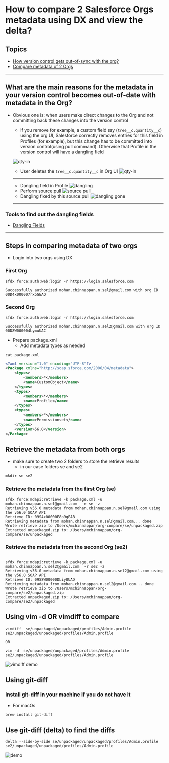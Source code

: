 
# How to compare 2 Salesforce Orgs metadata using DX and view the delta?

## Topics
- [How version control gets out-of-sync with the org?](#reasons)
- [Compare metadata of 2 Orgs](#compare)
------
<a name='reasons'></a>
## What are the main reasons for the metadata in your version control becomes out-of-date with metadata in the Org?
- Obvious one is:  when users make direct changes to the Org and not committing back these changes into the version control
    - If you remove for example, a custom field say (```tree__c.quantity__c```) using the org UI, Salesforce correctly removes entries for this field in Profiles (for example), but this change has to be committed into version control(using pull command). Otherwise that Profile in the version control will have a dangling field

    ![qty-in](img/qty-in-1.png)
    - User deletes the ```tree__c.quantity__c``` in Org UI
    ![qty-in](img/qty-out.png)
   ---- 
   - Dangling field in Profile
    ![dangling](img/dangling-1.png)
   - Perform source:pull
    ![source pull](img/source-pull-1.png)
    - Dangling fixed by this source:pull
    ![dangling gone](img/dangling-gone-1.png)
    -----

### Tools to find out the dangling fields
- [Dangling Fields](https://github.com/mohan-chinnappan-n/cli-dx/blob/master/mdapi/dangling-fields.md)

-----

<a name='compare'></a>

## Steps in comparing metadata of two orgs

- Login into two orgs using DX

### First Org

```
sfdx force:auth:web:login -r https://login.salesforce.com

Successfully authorized mohan.chinnappan.n.sel@gmail.com with org ID 00D4x000007rxoGEAQ

```
### Second Org
```
sfdx force:auth:web:login -r https://login.salesforce.com

Successfully authorized mohan.chinnappan.n.sel2@gmail.com with org ID 00D8W000004LymuUAC
```

- Prepare package.xml
    - Add metadata types as needed
``` 
cat package.xml
```
```xml
<?xml version="1.0" encoding="UTF-8"?>
<Package xmlns="http://soap.sforce.com/2006/04/metadata">
    <types>
        <members>*</members>
        <name>CustomObject</name>
    </types>
    <types>
        <members>*</members>
        <name>Profile</name>
    </types>
    <types>
        <members>*</members>
        <name>Permissionset</name>
    </types>
    <version>56.0</version>
</Package>

```

## Retrieve the metadata from both orgs

- make sure to create two 2 folders to store the retrieve results
    - in our case folders se and se2
```
mkdir se se2
```

### Retrieve the metadata from the first Org (se) 

```
sfdx force:mdapi:retrieve -k package.xml -u mohan.chinnappan.n.sel@gmail.com  -r se -z
Retrieving v56.0 metadata from mohan.chinnappan.n.sel@gmail.com using the v56.0 SOAP API
Retrieve ID: 09S4x00000E8o9qEAB
Retrieving metadata from mohan.chinnappan.n.sel@gmail.com... done
Wrote retrieve zip to /Users/mchinnappan/org-compare/se/unpackaged.zip
Extracted unpackaged.zip to: /Users/mchinnappan/org-compare/se/unpackaged
```

###  Retrieve the metadata from the second Org (se2)

```

sfdx force:mdapi:retrieve -k package.xml -u mohan.chinnappan.n.sel2@gmail.com  -r se2 -z
Retrieving v56.0 metadata from mohan.chinnappan.n.sel2@gmail.com using the v56.0 SOAP API
Retrieve ID: 09S8W00000DLiy0UAD
Retrieving metadata from mohan.chinnappan.n.sel2@gmail.com... done
Wrote retrieve zip to /Users/mchinnappan/org-compare/se2/unpackaged.zip
Extracted unpackaged.zip to: /Users/mchinnappan/org-compare/se2/unpackaged

```
## Using vim -d  OR  vimdiff to compare 

```
vimdiff  se/unpackaged/unpackaged/profiles/Admin.profile se2/unpackaged/unpackaged/profiles/Admin.profile 

OR

vim -d  se/unpackaged/unpackaged/profiles/Admin.profile se2/unpackaged/unpackaged/profiles/Admin.profile

```
![vimdiff demo](img/vimdiff-1.png)

## Using git-diff
### install git-diff in your machine if you do not have it
- For macOs

```
brew install git-diff

```

## Use git-diff (delta) to find the diffs

```
delta --side-by-side se/unpackaged/unpackaged/profiles/Admin.profile se2/unpackaged/unpackaged/profiles/Admin.profile 
```


![demo](img/screenRecording.webm.gif)


